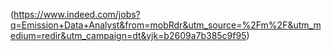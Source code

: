 
(https://www.indeed.com/jobs?q=Emission+Data+Analyst&from=mobRdr&utm_source=%2Fm%2F&utm_medium=redir&utm_campaign=dt&vjk=b2609a7b385c9f95)
